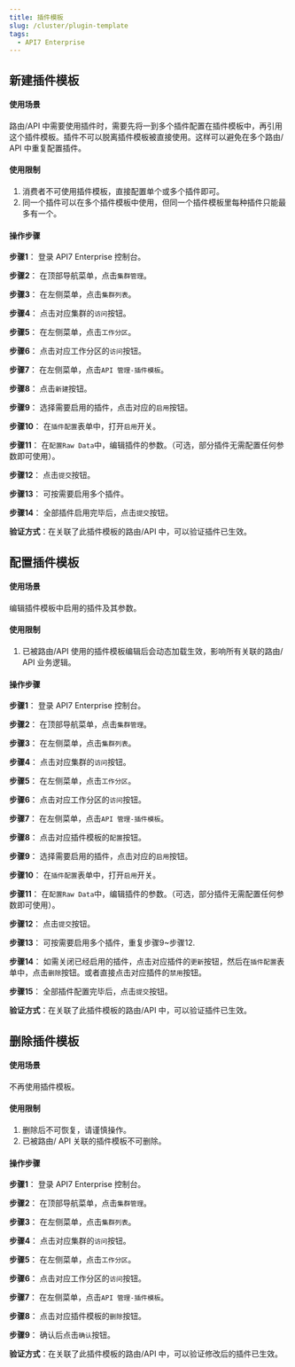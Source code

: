 ```yaml
---
title: 插件模板
slug: /cluster/plugin-template
tags:
  - API7 Enterprise
---
```


## 新建插件模板
#### 使用场景

路由/API 中需要使用插件时，需要先将一到多个插件配置在插件模板中，再引用这个插件模板。插件不可以脱离插件模板被直接使用。这样可以避免在多个路由/ API 中重复配置插件。

#### 使用限制

1. 消费者不可使用插件模板，直接配置单个或多个插件即可。
2. 同一个插件可以在多个插件模板中使用，但同一个插件模板里每种插件只能最多有一个。

#### 操作步骤

**步骤1**： 登录 API7 Enterprise 控制台。

**步骤2**： 在顶部导航菜单，点击`集群管理`。

**步骤3**： 在左侧菜单，点击`集群列表`。

**步骤4**： 点击对应集群的`访问`按钮。

**步骤5**： 在左侧菜单，点击`工作分区`。

**步骤6**： 点击对应工作分区的`访问`按钮。

**步骤7**： 在左侧菜单，点击`API 管理-插件模板`。

**步骤8**： 点击`新建`按钮。

**步骤9**： 选择需要启用的插件，点击对应的`启用`按钮。

**步骤10**： 在`插件配置`表单中，打开`启用`开关。

**步骤11**： 在`配置Raw Data`中，编辑插件的参数。（可选，部分插件无需配置任何参数即可使用）。

**步骤12**： 点击`提交`按钮。

**步骤13**： 可按需要启用多个插件。

**步骤14**： 全部插件启用完毕后，点击`提交`按钮。

**验证方式**：在关联了此插件模板的路由/API 中，可以验证插件已生效。

## 配置插件模板
#### 使用场景

编辑插件模板中启用的插件及其参数。

#### 使用限制

1. 已被路由/API 使用的插件模板编辑后会动态加载生效，影响所有关联的路由/ API 业务逻辑。

#### 操作步骤

**步骤1**： 登录 API7 Enterprise 控制台。

**步骤2**： 在顶部导航菜单，点击`集群管理`。

**步骤3**： 在左侧菜单，点击`集群列表`。

**步骤4**： 点击对应集群的`访问`按钮。

**步骤5**： 在左侧菜单，点击`工作分区`。

**步骤6**： 点击对应工作分区的`访问`按钮。

**步骤7**： 在左侧菜单，点击`API 管理-插件模板`。

**步骤8**： 点击对应插件模板的`配置`按钮。

**步骤9**： 选择需要启用的插件，点击对应的`启用`按钮。

**步骤10**： 在`插件配置`表单中，打开`启用`开关。

**步骤11**： 在`配置Raw Data`中，编辑插件的参数。（可选，部分插件无需配置任何参数即可使用）。

**步骤12**： 点击`提交`按钮。

**步骤13**： 可按需要启用多个插件，重复步骤9~步骤12.

**步骤14**： 如需关闭已经启用的插件，点击对应插件的`更新`按钮，然后在`插件配置`表单中，点击`删除`按钮。或者直接点击对应插件的`禁用`按钮。

**步骤15**： 全部插件配置完毕后，点击`提交`按钮。

**验证方式**：在关联了此插件模板的路由/API 中，可以验证插件已生效。

## 删除插件模板
#### 使用场景

不再使用插件模板。

#### 使用限制

1. 删除后不可恢复，请谨慎操作。
2. 已被路由/ API 关联的插件模板不可删除。

#### 操作步骤

**步骤1**： 登录 API7 Enterprise 控制台。

**步骤2**： 在顶部导航菜单，点击`集群管理`。

**步骤3**： 在左侧菜单，点击`集群列表`。

**步骤4**： 点击对应集群的`访问`按钮。

**步骤5**： 在左侧菜单，点击`工作分区`。

**步骤6**： 点击对应工作分区的`访问`按钮。

**步骤7**： 在左侧菜单，点击`API 管理-插件模板`。

**步骤8**： 点击对应插件模板的`删除`按钮。

**步骤9**： 确认后点击`确认`按钮。

**验证方式**：在关联了此插件模板的路由/API 中，可以验证修改后的插件已生效。